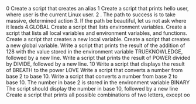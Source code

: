 0 Create a script that creates an alias
1 Create a script that prints hello user, where user is the current Linux user.
2 . The path to success is to take massive, determined action
3. If the path be beautiful, let us not ask where it leads
4.GLOBAL Create a script that lists environment variables.
Create a script that lists all local variables and environment variables, and functions.
Create a script that creates a new local variable.
Create a script that creates a new global variable.
Write a script that prints the result of the addition of 128 with the value stored in the environment variable TRUEKNOWLEDGE, followed by a new line.
Write a script that prints the result of POWER divided by DIVIDE, followed by a new line.
10 Write a script that displays the result of BREATH to the power LOVE
Write a script that converts a number from base 2 to base 10.
Write a script that converts a number from base 2 to base 10.  The number in base 2 is stored in the environment variable BINARY The script should display the number in base 10, followed by a new line
Create a script that prints all possible combinations of two letters, except oo
